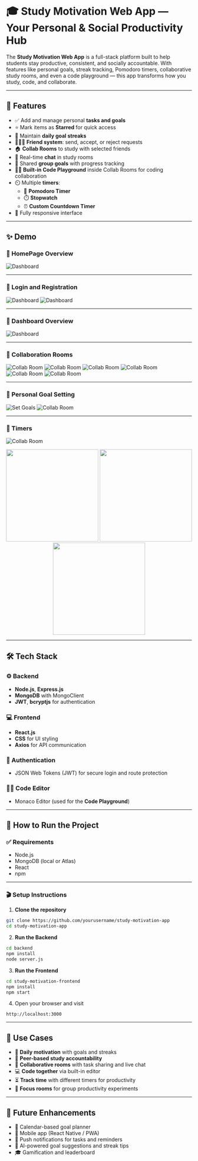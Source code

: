 # 🎓 Study Motivation Web App — Your Personal & Social Productivity Hub

The **Study Motivation Web App** is a full-stack platform built to help students stay productive, consistent, and socially accountable. With features like personal goals, streak tracking, Pomodoro timers, collaborative study rooms, and even a code playground — this app transforms how you study, code, and collaborate.

---

## 📌 Features

- ✅ Add and manage personal **tasks and goals**
- ⭐ Mark items as **Starred** for quick access
- 📅 Maintain **daily goal streaks**
- 🧑‍🤝‍🧑 **Friend system**: send, accept, or reject requests
- 🏠 **Collab Rooms** to study with selected friends
- 💬 Real-time **chat** in study rooms
- 🧾 Shared **group goals** with progress tracking
- 🧑‍💻 **Built-in Code Playground** inside Collab Rooms for coding collaboration
- ⏲️ Multiple **timers**:
  - 🍅 **Pomodoro Timer**  
  - ⏱️ **Stopwatch**  
  - ⏰ **Custom Countdown Timer**
- 📱 Fully responsive interface

---

## ✨ Demo

### 🔹 HomePage Overview  
![Dashboard](static/1.png)

---

### 🔹 Login and Registration   
![Dashboard](static/2.png)
![Dashboard](static/3.png)

---

### 🔹 Dashboard Overview  
![Dashboard](static/4.png)

---

### 🔹 Collaboration Rooms  
![Collab Room](static/5.png)
![Collab Room](static/6.png)
![Collab Room](static/7.png)
![Collab Room](static/8.png)
![Collab Room](static/9.png)
![Collab Room](static/10.png)

---

### 🔹 Personal Goal Setting  
![Set Goals](static/11.png)
![Collab Room](static/12.png)

---

### 🔹 Timers  
![Collab Room](static/13.png)
<p align="center">
  <img src="static/14.png" width="250"/>
  <img src="static/15.png" width="250"/>
  <img src="static/16.png" width="250"/>
</p>

---

## 🛠 Tech Stack

### ⚙️ Backend
- **Node.js**, **Express.js**
- **MongoDB** with MongoClient
- **JWT**, **bcryptjs** for authentication

### 💻 Frontend
- **React.js**
- **CSS** for UI styling
- **Axios** for API communication

### 🔐 Authentication
- JSON Web Tokens (JWT) for secure login and route protection

### 👨‍💻 Code Editor
- Monaco Editor (used for the **Code Playground**)

---

## 🚀 How to Run the Project

### ✅ Requirements

- Node.js
- MongoDB (local or Atlas)
- React
- npm 

---

### 🎬 Setup Instructions

1. **Clone the repository**
```bash
git clone https://github.com/yourusername/study-motivation-app
cd study-motivation-app
```

2. **Run the Backend**
```bash
cd backend
npm install
node server.js
```

3. **Run the Frontend**
```bash
cd study-motivation-frontend
npm install
npm start
```

4. Open your browser and visit  
```
http://localhost:3000
```
 
---

## 🎯 Use Cases

- 🧠 **Daily motivation** with goals and streaks  
- 👥 **Peer-based study accountability**  
- 💬 **Collaborative rooms** with task sharing and live chat  
- 💻 **Code together** via built-in editor  
- ⏳ **Track time** with different timers for productivity  
- 🧪 **Focus rooms** for group productivity experiments  

---

## 📌 Future Enhancements

- 📅 Calendar-based goal planner  
- 📲 Mobile app (React Native / PWA)  
- 📣 Push notifications for tasks and reminders  
- 🧠 AI-powered goal suggestions and streak tips  
- 🎓 Gamification and leaderboard  
